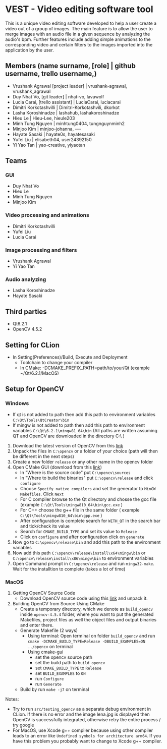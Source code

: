 # VEST - Video editing software tool

This is a unique video editing software developed to help a user create a video out of a group of images. The main feature is to allow the user to merge images with an audio file in a given sequence by analyzing the audio's bpm. Further features include adding simple animations to the corresponding video and certain filters to the images imported into the application by the user.


## Members (name surname, [role]   |  github username, trello username,)

* Vrushank Agrawal [project leader]                               | vrushank-agrawal, vrushank_agrawal
* Duy Nhat Vo, [git leader]                                       | nhat-vo, lavawolf
* Lucia Carai, [trello assistant]                                 | LuciaCarai, luciacarai
* Dimitri Korkotashvilli                                          | Dimitri-Korkotashvili, dkorkot
* Lasha Koroshinadze                                              | lashahub, lashakoroshinadze
* Hieu Le                                                         | Hieu-Lee, hieule203
* Minh Tung Nguyen                                                | minhtung0404, tungnguynminh2
* Minjoo Kim                                                      | minjoo-johanna, ---
* Hayate Sasaki                                                   | hayate0s, hayatesasaki
* Yufei Liu                                                       | elisabeth04, user24392150
* Yi Yao Tan                                                      | yao-creative, yiyaotan

## Teams

### GUI

* Duy Nhat Vo
* Hieu Le
* Minh Tung Nguyen
* Minjoo Kim

### Video processing and animations

* Dimitri Korkotashvilli
* Yufei Liu
* Lucia Carai

### Image processing and filters

* Vrushank Agrawal
* Yi Yao Tan

### Audio analyzing

* Lasha Koroshinadze
* Hayate Sasaki

## Third parties
- Qt6.2.1
- OpenCV 4.5.2

## Setting for CLion
- In Setting(Preferences)/Build, Execute and Deployment
    - Toolchain to change your compiler
    - In CMake: -DCMAKE_PREFIX_PATH=path/to/your/Qt (example ~/Qt/6.2.1/MacOS)

## Setup for OpenCV
### Windows
- If qt is not added to path then add this path to environment variables `C:\Qt\Tools\QtCreator\bin`
- If mingw is not added to path then add this path to environment variables `C:\Qt\6.2.1\mingw81_64\bin`
(All paths are written assuming QT and OpenCV are downloaded in the directory C:\ )
1. Download the latest version of OpenCV from this [link](https://opencv.org/releases/)
2. Unpack the files in `C:\opencv` or a folder of your choice (path will then be different in the next steps)
3. Create a new folder `release` or any other name in the opencv folder
4. Open CMake GUI (download from this [link](https://cmake.org/download/))
    - In "Where is the source code" put `C:\opencv\sources`
    - In "Where to build the binaries" put `C:\opencv\release` and click `configure`
    - Choose `Specify native compilers` and set the generator to `MinGW Makefiles`. Click `Next`
    - For C compiler browse to the Qt directory and chosse the gcc file (example `C:\Qt\Tools\mingw810_64\bin\gcc.exe` )
    - For C++ choose the g++ file in the same folder ( example `C:\Qt\Tools\mingw810_64\bin\gpp.exe` )
    - After configuration is complete search for `WITH_QT` in the search bar and tick/check its value
    - Search for `CMAKE_BUILD_TYPE` and set its value to `Release`
    - Click on `configure` and after configuration click on `generate`
5. Now go to `C:\opencv\release\bin` and add this path to the environment variables 
6. Now add this path `C:\opencv\release\install\x64\mingw\bin`  or  `C:\opencv\release\install\x86\mingw\bin` to environment variables
7. Open Command prompt in `C:\opencv\release` and run `mingw32-make`. Wait for the installtion to complete (takes a lot of time)


### MacOS
1. Getting OpenCV Source Code
    - Download OpenCV source code using this [link](https://github.com/opencv/opencv/archive/4.5.4.zip) and unpack it.
2. Building OpenCV from Source Using CMake
    - Create a temporary directory, which we denote as `build_opencv` inside `opencv-4.5.4` folder, where you want to put the generated Makefiles, project files as well the object files and output binaries and enter there.
    - Generate Makefile (2 ways)
      - Using terminal: Open terminal on folder `build_opencv` and run `cmake -DCMAKE_BUILD_TYPE=Release -DBUILD_EXAMPLES=ON ../opencv` on terminal
      - Using cmake-gui
        - set the opencv source path
        - set the build path to `build_opencv`
        - set `CMAKE_BUILD_TYPE` to `Release`
        - set `BUILD_EXAMPLES` to `ON`
        - run `Configure`
        - run `Generate`
    - Build by run `make -j7` on terminal

Notes: 
- Try to run `src/testing_opencv` as a separate debug environment in CLion. If there is no error and the image lena.jpg is displayed then OpenCV is successfully integrated, otherwise retry the entire process / try google
- For MacOS, use Xcode g++ compiler because using other compiler leads to an error like `Undefined symbols for architecture arm64`. If you have this problem you probably want to change to Xcode g++ compiler.
